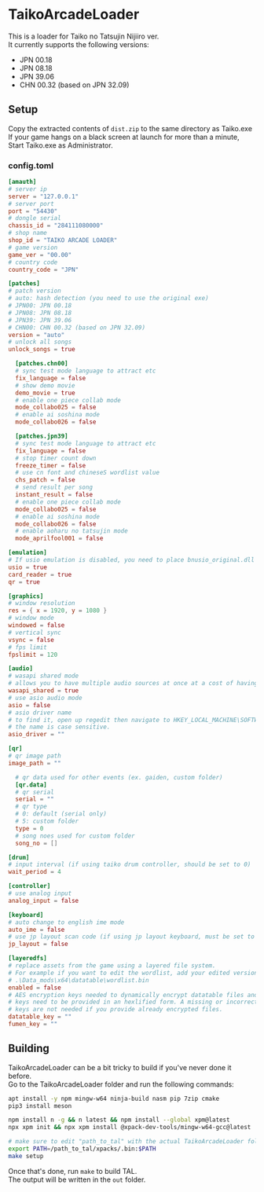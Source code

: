 # TaikoArcadeLoader

This is a loader for Taiko no Tatsujin Nijiiro ver.  
It currently supports the following versions:

* JPN 00.18
* JPN 08.18
* JPN 39.06
* CHN 00.32 (based on JPN 32.09)

## Setup

Copy the extracted contents of `dist.zip` to the same directory as Taiko.exe  
If your game hangs on a black screen at launch for more than a minute, Start Taiko.exe as Administrator.

### config.toml

```toml
[amauth]
# server ip
server = "127.0.0.1"
# server port
port = "54430"
# dongle serial
chassis_id = "284111080000"
# shop name
shop_id = "TAIKO ARCADE LOADER"
# game version
game_ver = "00.00"
# country code
country_code = "JPN"

[patches]
# patch version
# auto: hash detection (you need to use the original exe)
# JPN00: JPN 00.18
# JPN08: JPN 08.18
# JPN39: JPN 39.06
# CHN00: CHN 00.32 (based on JPN 32.09)
version = "auto"
# unlock all songs
unlock_songs = true

  [patches.chn00]
  # sync test mode language to attract etc
  fix_language = false
  # show demo movie
  demo_movie = true
  # enable one piece collab mode
  mode_collabo025 = false
  # enable ai soshina mode
  mode_collabo026 = false

  [patches.jpn39]
  # sync test mode language to attract etc
  fix_language = false
  # stop timer count down
  freeze_timer = false
  # use cn font and chineseS wordlist value
  chs_patch = false
  # send result per song
  instant_result = false
  # enable one piece collab mode
  mode_collabo025 = false
  # enable ai soshina mode
  mode_collabo026 = false
  # enable aoharu no tatsujin mode
  mode_aprilfool001 = false

[emulation]
# If usio emulation is disabled, you need to place bnusio_original.dll (unmodified bnusio.dll) in the executable folder.
usio = true
card_reader = true
qr = true

[graphics]
# window resolution
res = { x = 1920, y = 1080 }
# window mode
windowed = false
# vertical sync
vsync = false
# fps limit
fpslimit = 120

[audio]
# wasapi shared mode
# allows you to have multiple audio sources at once at a cost of having higher latency.
wasapi_shared = true
# use asio audio mode
asio = false
# asio driver name
# to find it, open up regedit then navigate to HKEY_LOCAL_MACHINE\SOFTWARE\ASIO
# the name is case sensitive.
asio_driver = ""

[qr]
# qr image path
image_path = ""

  # qr data used for other events (ex. gaiden, custom folder)
  [qr.data]
  # qr serial
  serial = ""
  # qr type
  # 0: default (serial only)
  # 5: custom folder
  type = 0
  # song noes used for custom folder
  song_no = []

[drum]
# input interval (if using taiko drum controller, should be set to 0)
wait_period = 4

[controller]
# use analog input
analog_input = false

[keyboard]
# auto change to english ime mode
auto_ime = false
# use jp layout scan code (if using jp layout keyboard, must be set to true)
jp_layout = false

[layeredfs]
# replace assets from the game using a layered file system.
# For example if you want to edit the wordlist, add your edited version like so:
# .\Data_mods\x64\datatable\wordlist.bin
enabled = false
# AES encryption keys needed to dynamically encrypt datatable files and fumens.
# keys need to be provided in an hexlified form. A missing or incorrect key will crash the game.
# keys are not needed if you provide already encrypted files.
datatable_key = ""
fumen_key = ""
```

## Building

TaikoArcadeLoader can be a bit tricky to build if you've never done it before.  
Go to the TaikoArcadeLoader folder and run the following commands:

```bash
apt install -y npm mingw-w64 ninja-build nasm pip 7zip cmake
pip3 install meson

npm install n -g && n latest && npm install --global xpm@latest
npx xpm init && npx xpm install @xpack-dev-tools/mingw-w64-gcc@latest

# make sure to edit "path_to_tal" with the actual TaikoArcadeLoader folder path
export PATH=/path_to_tal/xpacks/.bin:$PATH
make setup
```

Once that's done, run `make` to build TAL.  
The output will be written in the `out` folder.